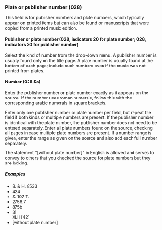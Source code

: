 ### Plate or publisher number (028)

This field is for publisher numbers and plate numbers, which typically appear on printed items but can also be found on manuscripts that were copied from a printed music edition.

#### Publisher or plate number (028, indicators 20 for plate number; 028, indicators 30 for publisher number)

Select the kind of number from the drop-down menu. A publisher number is usually found only on the title page. A plate number is usually found at the bottom of each page; include such numbers even if the music was not printed from plates.

#### Number (028 $a)

Enter the publisher number or plate number exactly as it appears on the source. If the number uses roman numerals, follow this with the corresponding arabic numerals in square brackets.

Enter only one publisher number or plate number per field, but repeat the field if both kinds or multiple numbers are present. If the publisher number is identical with the plate number, the publisher number does not need to be entered separately. Enter all plate numbers found on the source, checking all pages in case multiple plate numbers are present. If a number range is given, enter the range as given on the source and also add each full number separately.

The statement "[without plate number]" in English is allowed and serves to convey to others that you checked the source for plate numbers but they are lacking.

##### Examples

- B. & H. 8533
- 424
- S. 107 T.
- 2756.7
- 875b
- 31  
  XLII [42]
- [without plate number]
